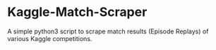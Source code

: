 # Kaggle-Match-Scraper
A simple python3 script to scrape match results (Episode Replays) of various Kaggle competitions.
